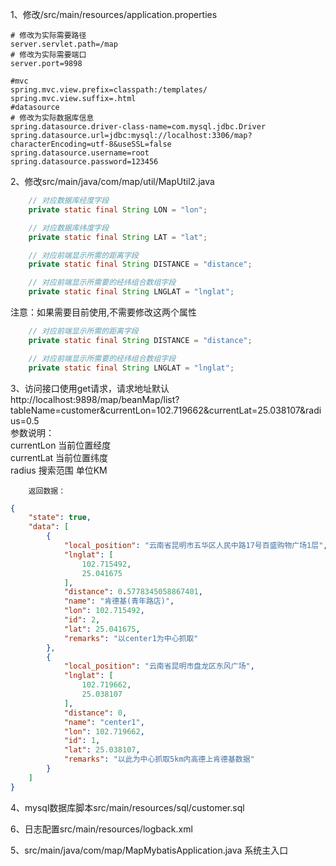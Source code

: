 1、修改/src/main/resources/application.properties

``` properties
# 修改为实际需要路径
server.servlet.path=/map
# 修改为实际需要端口
server.port=9898

#mvc
spring.mvc.view.prefix=classpath:/templates/
spring.mvc.view.suffix=.html
#datasource
# 修改为实际数据库信息
spring.datasource.driver-class-name=com.mysql.jdbc.Driver
spring.datasource.url=jdbc:mysql://localhost:3306/map?characterEncoding=utf-8&useSSL=false
spring.datasource.username=root
spring.datasource.password=123456
```

2、修改src/main/java/com/map/util/MapUtil2.java

``` java
    // 对应数据库经度字段
    private static final String LON = "lon";

    // 对应数据库纬度字段
    private static final String LAT = "lat";

    // 对应前端显示所需的距离字段
    private static final String DISTANCE = "distance";

    // 对应前端显示所需要的经纬组合数组字段
    private static final String LNGLAT = "lnglat";
```

注意：如果需要目前使用,不需要修改这两个属性
```java 
    // 对应前端显示所需的距离字段
    private static final String DISTANCE = "distance";

    // 对应前端显示所需要的经纬组合数组字段
    private static final String LNGLAT = "lnglat";
```

3、访问接口使用get请求，请求地址默认  
        http://localhost:9898/map/beanMap/list?tableName=customer&currentLon=102.719662&currentLat=25.038107&radius=0.5   
        参数说明：    
        currentLon 当前位置经度  
        currentLat 当前位置纬度  
        radius     搜索范围 单位KM   
        
        返回数据：  
```json
{
    "state": true,
    "data": [
        {
            "local_position": "云南省昆明市五华区人民中路17号百盛购物广场1层",
            "lnglat": [
                102.715492,
                25.041675
            ],
            "distance": 0.5778345058867401,
            "name": "肯德基(青年路店)",
            "lon": 102.715492,
            "id": 2,
            "lat": 25.041675,
            "remarks": "以center1为中心抓取"
        },
        {
            "local_position": "云南省昆明市盘龙区东风广场",
            "lnglat": [
                102.719662,
                25.038107
            ],
            "distance": 0,
            "name": "center1",
            "lon": 102.719662,
            "id": 1,
            "lat": 25.038107,
            "remarks": "以此为中心抓取5km内高德上肯德基数据"
        }
    ]
}
```
        
4、mysql数据库脚本src/main/resources/sql/customer.sql   

6、日志配置src/main/resources/logback.xml  

5、src/main/java/com/map/MapMybatisApplication.java  系统主入口   